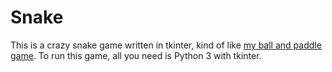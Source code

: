 # Snake

This is a crazy snake game written in tkinter, kind of like [my ball and
paddle game](https://github.com/Akuli/ball-and-paddle). To run this
game, all you need is Python 3 with tkinter.
